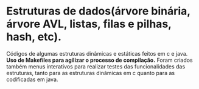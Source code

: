 # Estruturas de dados(árvore binária, árvore AVL, listas, filas e pilhas, hash, etc).
Códigos de algumas estruturas dinâmicas e estáticas feitos em c e java. 
__Uso de Makefiles para agilizar o processo de compilação.__
Foram criados também menus interativos para realizar testes das funcionalidades das estruturas, tanto
para as estruturas dinâmicas em c quanto para as codificadas em java.
